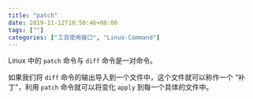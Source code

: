 ```yaml
---
title: "patch"
date: 2019-11-12T18:50:46+08:00
tags: [""]
categories: ["工具使用接口", "Linux-Command"]
---
```



Linux 中的 `patch` 命令与 `diff` 命令是一对命令。

如果我们将 `diff` 命令的输出导入到一个文件中，这个文件就可以称作一个 “补丁”，利用 `patch` 命令就可以将变化 `apply` 到每一个具体的文件中。

